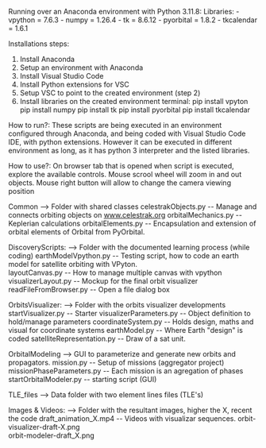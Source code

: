 Running over an Anaconda environment with Python 3.11.8:
  Libraries:
    - vpython      = 7.6.3
    - numpy        = 1.26.4
    - tk           = 8.6.12
    - pyorbital    = 1.8.2
    - tkcalendar   = 1.6.1

Installations steps:
 1) Install Anaconda
 2) Setup an environment with Anaconda
 3) Install Visual Studio Code
 4) Install Python extensions for VSC
 5) Setup VSC to point to the created environment (step 2)
 6) Install libraries on the created environment terminal:
      pip install vpyton
      pip install numpy
      pip install tk
      pip install pyorbital
      pip install tkcalendar

How to run?:
  These scripts are being executed in an environment configured through Anaconda, and being coded with Visual Studio Code IDE, with python extensions.
  However it can be executed in different environment as long, as it has python 3 interpreter and the listed libraries.


How to use?:
  On browser tab that is opened when script is executed, explore the available controls. 
  Mouse scrool wheel will zoom in and out objects.
  Mouse right button will allow to change the camera viewing position


Common             --> Folder with shared classes
  celestrakObjects.py           -- Manage and connects orbiting objects on www.celestrak.org 
  orbitalMechanics.py           -- Keplerian calculations 
  orbitalElements.py            -- Encapsulation and extension of orbital elements of Orbital from PyOrbital.


DiscoveryScripts:  --> Folder with the documented learning process (while coding)
  earthModelVpython.py          -- Testing script, how to code an earth model for satellite orbiting with VPyton.  
  layoutCanvas.py               -- How to manage multiple canvas with vpython
  visualizerLayout.py           -- Mockup for the final orbit visualizer
  readFileFromBrowser.py        -- Open a file dialog box


OrbitsVisualizer:  --> Folder with the orbits visualizer developments
  startVisualizer.py            -- Starter
  visualizerParameters.py       -- Object definition to hold/manage parameters
  coordinateSystem.py           -- Holds design, maths and visual for coordinate systems
  earthModel.py                 -- Where Earth "design" is coded
  satelliteRepresentation.py    -- Draw of a sat unit.


OrbitalModeling    --> GUI to parameterize and generate new orbits and propagators.
   mission.py                   -- Setup of missions (aggregator project)
   missionPhaseParameters.py    -- Each mission is an agregation of phases
   startOrbitalModeler.py       -- starting script (GUI)


TLE_files          --> Data folder with two element lines files (TLE's)


Images & Videos:     --> Folder with the resultant images, higher the X, recent the code
  draft_animation_X.mp4         -- Videos with visualizar sequences.
  orbit-visualizer-draft-X.png  
  orbit-modeler-draft_X.png 

